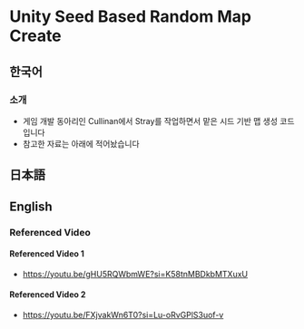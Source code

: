 # Unity Seed Based Random Map Create

## 한국어
### 소개
- 게임 개발 동아리인 Cullinan에서 Stray를 작업하면서 맡은 시드 기반 맵 생성 코드입니다
- 참고한 자료는 아래에 적어놨습니다
## 日本語
## English

 ### Referenced Video
 #### Referenced Video 1
 - https://youtu.be/gHU5RQWbmWE?si=K58tnMBDkbMTXuxU
 #### Referenced Video 2
 - https://youtu.be/FXjvakWn6T0?si=Lu-oRvGPlS3uof-v
 
